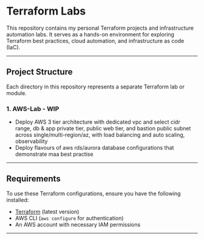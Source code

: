 # Terraform Labs

This repository contains my personal Terraform projects and infrastructure automation labs. It serves as a hands-on environment for exploring Terraform best practices, cloud automation, and infrastructure as code (IaC).

---

## **Project Structure**
Each directory in this repository represents a separate Terraform lab or module.

### **1. AWS-Lab - WIP**
- Deploy AWS 3 tier architecture with dedicated vpc and select cidr range, db & app private tier, public web tier, and bastion public subnet across single/multi-region/az, with load balancing and auto scaling, observability
- Deploy flavours of aws rds/aurora database configurations that demonstrate maa best practise


---

## **Requirements**
To use these Terraform configurations, ensure you have the following installed:

- [Terraform](https://developer.hashicorp.com/terraform/downloads) (latest version)
- AWS CLI (`aws configure` for authentication)
- An AWS account with necessary IAM permissions

---

